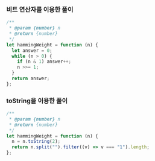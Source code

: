 ### 비트 연산자를 이용한 풀이

```js
/**
 * @param {number} n
 * @return {number}
 */
let hammingWeight = function (n) {
  let answer = 0;
  while (n > 0) {
    if (n & 1) answer++;
    n >>= 1;
  }
  return answer;
};
```

### toString을 이용한 풀이

```js
/**
 * @param {number} n
 * @return {number}
 */
let hammingWeight = function (n) {
  n = n.toString(2);
  return n.split("").filter((v) => v === "1").length;
};
```
